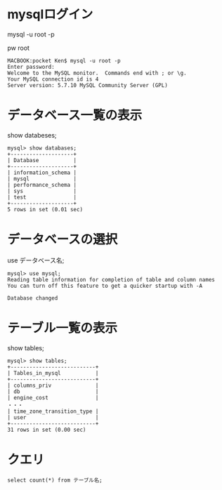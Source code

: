 #  mysqlログイン

mysql -u root -p

pw
root

```
MACBOOK:pocket Ken$ mysql -u root -p
Enter password: 
Welcome to the MySQL monitor.  Commands end with ; or \g.
Your MySQL connection id is 4
Server version: 5.7.10 MySQL Community Server (GPL)
```
# データベース一覧の表示

show databeses;

```
mysql> show databases;
+--------------------+
| Database           |
+--------------------+
| information_schema |
| mysql              |
| performance_schema |
| sys                |
| test               |
+--------------------+
5 rows in set (0.01 sec)
```
# データベースの選択

use データベース名;

```
mysql> use mysql;
Reading table information for completion of table and column names
You can turn off this feature to get a quicker startup with -A

Database changed
```
# テーブル一覧の表示

show tables;

```
mysql> show tables;
+---------------------------+
| Tables_in_mysql           |
+---------------------------+
| columns_priv              |
| db                        |
| engine_cost               |
・・・
| time_zone_transition_type |
| user                      |
+---------------------------+
31 rows in set (0.00 sec)
```

# クエリ

```
select count(*) from テーブル名;
```
